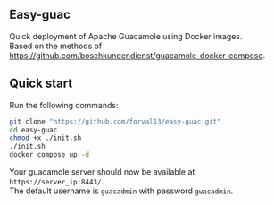 ## Easy-guac
Quick deployment of Apache Guacamole using Docker images.  
Based on the methods of https://github.com/boschkundendienst/guacamole-docker-compose.


## Quick start
Run the following commands:

~~~bash
git clone "https://github.com/forval13/easy-guac.git"
cd easy-guac
chmod +x ./init.sh
./init.sh
docker compose up -d
~~~

Your guacamole server should now be available at `https://server_ip:8443/`.  
The default username is `guacadmin` with password `guacadmin`.
